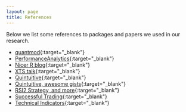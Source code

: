 ```yaml
---
layout: page
title: References
---
```


<div class="message">
  Below we list some references to packages and papers we used in our research.
</div>

* [quantmod](http://www.quantmod.com/){:target="_blank"}
* [PerformanceAnalytics](http://cran.r-project.org/web/packages/PerformanceAnalytics/index.html){:target="_blank"}
* [Nicer R blog](http://nicercode.github.io/guides/functions/){:target="_blank"}
* [XTS talk](http://geektrader.me/2014/05/21/81/){:target="_blank"}
* [Quintuitive](http://www.quintuitive.com/){:target="_blank"}
* [Quintuitive, awesome gists](https://gist.github.com/ivannp){:target="_blank"}
* [RSI2 Strategy, and more](http://stockcharts.com/school/doku.php?id=chart_school:trading_strategies:rsi2){:target="_blank"}
* [Successful Trading](http://www.stocktradingtogo.com/2013/12/19/11-key-variables-for-successful-trade-analysis/){:target="_blank"}
* [Technical Indicators](http://stockcharts.com/school/doku.php?id=chart_school:technical_indicators){:target="_blank"}
